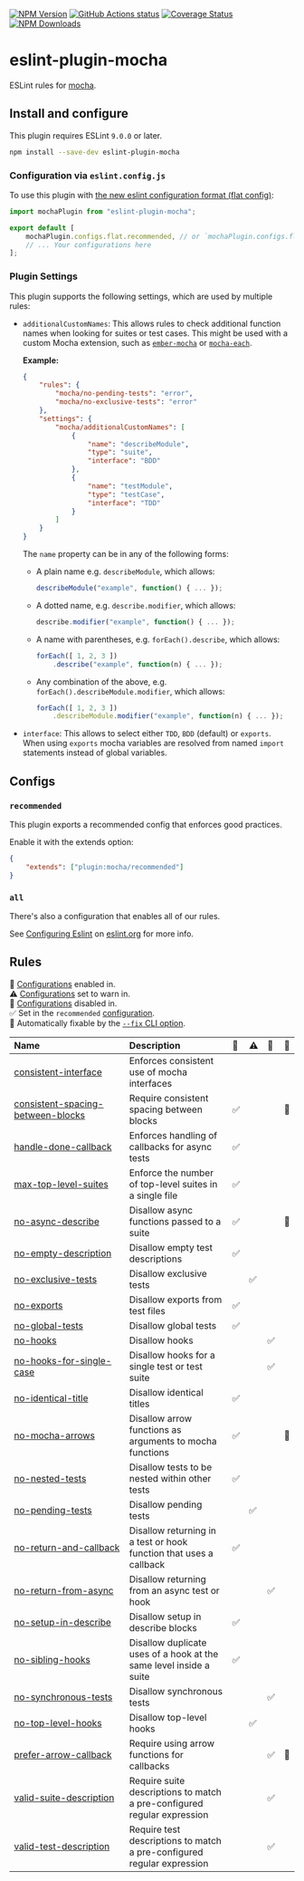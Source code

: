 [![NPM Version](https://img.shields.io/npm/v/eslint-plugin-mocha.svg?style=flat)](https://www.npmjs.org/package/eslint-plugin-mocha)
[![GitHub Actions status](https://github.com/lo1tuma/eslint-plugin-mocha/workflows/CI/badge.svg)](https://github.com/lo1tuma/eslint-plugin-mocha/actions)
[![Coverage Status](https://img.shields.io/coveralls/lo1tuma/eslint-plugin-mocha/main.svg?style=flat)](https://coveralls.io/r/lo1tuma/eslint-plugin-mocha)
[![NPM Downloads](https://img.shields.io/npm/dm/eslint-plugin-mocha.svg?style=flat)](https://www.npmjs.org/package/eslint-plugin-mocha)

# eslint-plugin-mocha

ESLint rules for [mocha](http://mochajs.org/).

## Install and configure

This plugin requires ESLint `9.0.0` or later.

```bash
npm install --save-dev eslint-plugin-mocha
```

### Configuration via `eslint.config.js`

To use this plugin with [the new eslint configuration format (flat config)](https://eslint.org/docs/latest/use/configure/configuration-files-new):

```js
import mochaPlugin from "eslint-plugin-mocha";

export default [
    mochaPlugin.configs.flat.recommended, // or `mochaPlugin.configs.flat.all` to enable all
    // ... Your configurations here
];
```

### Plugin Settings

This plugin supports the following settings, which are used by multiple rules:

- `additionalCustomNames`: This allows rules to check additional function names when looking for suites or test cases. This might be used with a custom Mocha extension, such as [`ember-mocha`](https://github.com/switchfly/ember-mocha) or [`mocha-each`](https://github.com/ryym/mocha-each).

    **Example:**

    ```json
    {
        "rules": {
            "mocha/no-pending-tests": "error",
            "mocha/no-exclusive-tests": "error"
        },
        "settings": {
            "mocha/additionalCustomNames": [
                {
                    "name": "describeModule",
                    "type": "suite",
                    "interface": "BDD"
                },
                {
                    "name": "testModule",
                    "type": "testCase",
                    "interface": "TDD"
                }
            ]
        }
    }
    ```

    The `name` property can be in any of the following forms:

  - A plain name e.g. `describeModule`, which allows:

    ```javascript
    describeModule("example", function() { ... });
    ```

  - A dotted name, e.g. `describe.modifier`, which allows:

    ```javascript
    describe.modifier("example", function() { ... });
    ```

  - A name with parentheses, e.g. `forEach().describe`, which allows:

    ```javascript
    forEach([ 1, 2, 3 ])
        .describe("example", function(n) { ... });
    ```

  - Any combination of the above, e.g. `forEach().describeModule.modifier`, which allows:

    ```javascript
    forEach([ 1, 2, 3 ])
        .describeModule.modifier("example", function(n) { ... });
    ```

- `interface`: This allows to select either `TDD`, `BDD` (default) or `exports`. When using `exports` mocha variables are resolved from named `import` statements instead of global variables.

## Configs

### `recommended`

This plugin exports a recommended config that enforces good practices.

Enable it with the extends option:

```json
{
    "extends": ["plugin:mocha/recommended"]
}
```

### `all`

There's also a configuration that enables all of our rules.

See [Configuring Eslint](http://eslint.org/docs/user-guide/configuring) on [eslint.org](http://eslint.org) for more info.

## Rules

<!-- begin auto-generated rules list -->

💼 [Configurations](https://github.com/lo1tuma/eslint-plugin-mocha#configs) enabled in.\
⚠️ [Configurations](https://github.com/lo1tuma/eslint-plugin-mocha#configs) set to warn in.\
🚫 [Configurations](https://github.com/lo1tuma/eslint-plugin-mocha#configs) disabled in.\
✅ Set in the `recommended` [configuration](https://github.com/lo1tuma/eslint-plugin-mocha#configs).\
🔧 Automatically fixable by the [`--fix` CLI option](https://eslint.org/docs/user-guide/command-line-interface#--fix).

| Name                                                                                 | Description                                                             | 💼 | ⚠️ | 🚫 | 🔧 |
| :----------------------------------------------------------------------------------- | :---------------------------------------------------------------------- | :- | :- | :- | :- |
| [consistent-interface](docs/rules/consistent-interface.md)                           | Enforces consistent use of mocha interfaces                             |    |    |    |    |
| [consistent-spacing-between-blocks](docs/rules/consistent-spacing-between-blocks.md) | Require consistent spacing between blocks                               | ✅  |    |    | 🔧 |
| [handle-done-callback](docs/rules/handle-done-callback.md)                           | Enforces handling of callbacks for async tests                          | ✅  |    |    |    |
| [max-top-level-suites](docs/rules/max-top-level-suites.md)                           | Enforce the number of top-level suites in a single file                 | ✅  |    |    |    |
| [no-async-describe](docs/rules/no-async-describe.md)                                 | Disallow async functions passed to a suite                              | ✅  |    |    | 🔧 |
| [no-empty-description](docs/rules/no-empty-description.md)                           | Disallow empty test descriptions                                        | ✅  |    |    |    |
| [no-exclusive-tests](docs/rules/no-exclusive-tests.md)                               | Disallow exclusive tests                                                |    | ✅  |    |    |
| [no-exports](docs/rules/no-exports.md)                                               | Disallow exports from test files                                        | ✅  |    |    |    |
| [no-global-tests](docs/rules/no-global-tests.md)                                     | Disallow global tests                                                   | ✅  |    |    |    |
| [no-hooks](docs/rules/no-hooks.md)                                                   | Disallow hooks                                                          |    |    | ✅  |    |
| [no-hooks-for-single-case](docs/rules/no-hooks-for-single-case.md)                   | Disallow hooks for a single test or test suite                          |    |    | ✅  |    |
| [no-identical-title](docs/rules/no-identical-title.md)                               | Disallow identical titles                                               | ✅  |    |    |    |
| [no-mocha-arrows](docs/rules/no-mocha-arrows.md)                                     | Disallow arrow functions as arguments to mocha functions                | ✅  |    |    | 🔧 |
| [no-nested-tests](docs/rules/no-nested-tests.md)                                     | Disallow tests to be nested within other tests                          | ✅  |    |    |    |
| [no-pending-tests](docs/rules/no-pending-tests.md)                                   | Disallow pending tests                                                  |    | ✅  |    |    |
| [no-return-and-callback](docs/rules/no-return-and-callback.md)                       | Disallow returning in a test or hook function that uses a callback      | ✅  |    |    |    |
| [no-return-from-async](docs/rules/no-return-from-async.md)                           | Disallow returning from an async test or hook                           |    |    | ✅  |    |
| [no-setup-in-describe](docs/rules/no-setup-in-describe.md)                           | Disallow setup in describe blocks                                       | ✅  |    |    |    |
| [no-sibling-hooks](docs/rules/no-sibling-hooks.md)                                   | Disallow duplicate uses of a hook at the same level inside a suite      | ✅  |    |    |    |
| [no-synchronous-tests](docs/rules/no-synchronous-tests.md)                           | Disallow synchronous tests                                              |    |    | ✅  |    |
| [no-top-level-hooks](docs/rules/no-top-level-hooks.md)                               | Disallow top-level hooks                                                |    | ✅  |    |    |
| [prefer-arrow-callback](docs/rules/prefer-arrow-callback.md)                         | Require using arrow functions for callbacks                             |    |    | ✅  | 🔧 |
| [valid-suite-description](docs/rules/valid-suite-description.md)                     | Require suite descriptions to match a pre-configured regular expression |    |    | ✅  |    |
| [valid-test-description](docs/rules/valid-test-description.md)                       | Require test descriptions to match a pre-configured regular expression  |    |    | ✅  |    |

<!-- end auto-generated rules list -->
